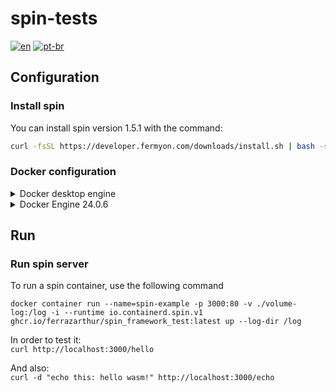 # spin-tests

[![en](https://img.shields.io/badge/lang-en-red)](README.md) [![pt-br](https://img.shields.io/badge/lang-pt--br-green)](README.pt-br.md)

## Configuration

### Install spin

You can install spin version 1.5.1 with the command:

```bash
curl -fsSL https://developer.fermyon.com/downloads/install.sh | bash -s -- -v v1.5.1 | sudo mv spin /usr/bin
```

### Docker configuration

<details>
<summary> Docker desktop engine </summary>

#### Docker Desktop Engine

To run the containers using docker-desktop engine, follow the steps bellow.

Wasm workloads require the containerd image store feature to be turned on. If you’re not already using the containerd image store, then pre-existing images and containers will be inaccessible.

In order to enable containerd image store in docker desktop, follow the instructions bellow.  

- Open the Docker Desktop Settings;
- Go to Features in development and then select the Beta features tab;
- Check the following checkboxes:
  - Use containerd for storing and pulling images;
  - Enable Wasm.
- Select Apply & restart to save the settings;
- In the confirmation dialog, select Install to install the Wasm runtimes.

Docker Desktop downloads and installs the following runtimes that you can use to run Wasm workloads:

- io.containerd.slight.v1
- io.containerd.spin.v1
- io.containerd.wasmedge.v1
- io.containerd.wasmtime.v1

</details>

<details>
<summary> Docker Engine 24.0.6</summary>

#### Docker Engine 24.0.6

To run the containers using docker engine, follow the steps bellow: (wasi-wasm containerd shims wasnt supported by the time i wrote this)

Go to file /etc/docker/daemon.json and add this inside it's command block:

```bash
  "features": {
    "containerd-snapshotter": true
  }
```

> You need to add a "," in the end of the line before "features" line.

If that file doest exists, then you create it and paste inside:

```bash
{
  "features": {
    "containerd-snapshotter": true
  }
}
```

Then you want to restart docker.service with command:

```bash
sudo systemctl restart docker.service
```

</details>

## Run

### Run spin server

To run a spin container, use the following command

```docker container run --name=spin-example -p 3000:80 -v ./volume-log:/log -i --runtime io.containerd.spin.v1 ghcr.io/ferrazarthur/spin_framework_test:latest up --log-dir /log```

In order to test it:  
```curl http://localhost:3000/hello```

And also:  
```curl -d "echo this: hello wasm!" http://localhost:3000/echo```
